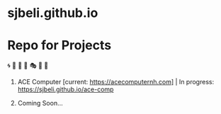# sjbeli.github.io
# Repo for Projects

:cyclone: :house_with_garden: :dog: :tophat: :performing_arts: :musical_score: :crystal_ball:

1.  ACE Computer [current: https://acecomputernh.com]  |  In progress: https://sjbeli.github.io/ace-comp


2. Coming Soon...
